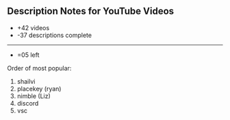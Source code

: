 ## Description Notes for YouTube Videos


- +42 videos
- -37 descriptions complete
------------------
- =05 left

Order of most popular:  
1. shailvi
1. placekey (ryan)
1. nimble (Liz)
1. discord
1. vsc
